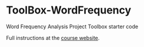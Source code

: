 # ToolBox-WordFrequency
Word Frequency Analysis Project Toolbox starter code

Full instructions at the [course website](https://sd17spring.github.io/toolboxes/word-frequency-analysis/).
